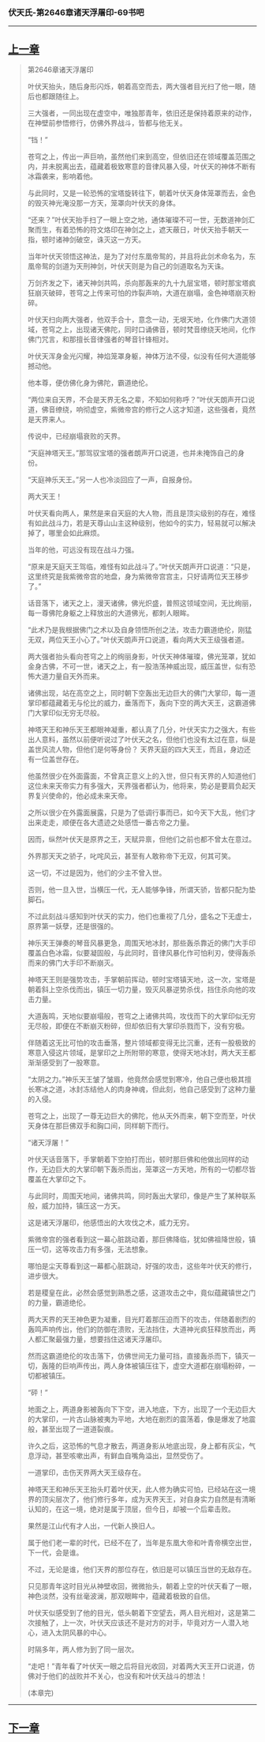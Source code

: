 ### 伏天氏-第2646章诸天浮屠印-69书吧

--------
[上一章](./67d80201c2ca7d72b44bf4795f1f4a38.md)
--------


>
>
>
>第2646章诸天浮屠印
>
>叶伏天抬头，随后身形闪烁，朝着高空而去，两大强者目光扫了他一眼，随后也都跟随往上。
>
>三大强者，一同出现在虚空中，唯独那青年，依旧还是保持着原来的动作，在神壁前参悟修行，仿佛外界战斗，皆都与他无关。
>
>“铛！”
>
>苍穹之上，传出一声巨响，虽然他们来到高空，但依旧还在领域覆盖范围之内，并未脱离出去，蕴藏着极致寒意的音律风暴入侵，叶伏天的神体不断有冰霜袭来，影响着他。
>
>与此同时，又是一轮恐怖的宝塔旋转往下，朝着叶伏天身体笼罩而去，金色的毁灭神光淹没那一方天，笼罩向叶伏天的身体。
>
>“还来？”叶伏天抬手扫了一眼上空之地，通体璀璨不可一世，无数道神剑汇聚而生，有着恐怖的符文烙印在神剑之上，遮天蔽日，叶伏天抬手朝天一指，顿时诸神剑破空，诛灭这一方天。
>
>当年叶伏天领悟这神法，是为了对付东凰帝鸳的，并且将此剑术命名为，东凰帝鸳的剑道为天刑神剑，叶伏天则是为自己的剑道取名为天诛。
>
>万剑齐发之下，诸天神剑共鸣，杀向那轰来的九十九层宝塔，顿时那宝塔疯狂崩灭破碎，苍穹之上传来可怕的炸裂声响，大道在崩塌，金色神塔崩灭粉碎。
>
>叶伏天扫向两大强者，他双手合十，意念一动，无垠天地，化作佛门大道领域，苍穹之上，出现诸天佛陀，同时口诵佛音，顿时梵音缭绕天地间，化作佛门咒言，和那擅长音律强者的琴音针锋相对。
>
>叶伏天浑身金光闪耀，神焰笼罩身躯，神体万法不侵，似没有任何大道能够撼动他。
>
>他本尊，便仿佛化身为佛陀，霸道绝伦。
>
>“两位来自天界，不会是天界无名之辈，不知如何称呼？”叶伏天朗声开口说道，佛音缭绕，响彻虚空，紫微帝宫的修行之人这才知道，这些强者，竟然是天界来人。
>
>传说中，已经崩塌衰败的天界。
>
>“天庭神塔天王。”那驾驭宝塔的强者朗声开口说道，也并未掩饰自己的身份。
>
>“天庭神乐天王。”另一人也冷淡回应了一声，自报身份。
>
>两大天王！
>
>叶伏天看向两人，果然是来自天庭的大人物，而且是顶尖级别的存在，难怪有如此战斗力，若是天尊山山主这种级别，他如今的实力，轻易就可以解决掉了，哪里会如此麻烦。
>
>当年的他，可远没有现在战斗力强。
>
>“原来是天庭天王驾临，难怪有如此战斗了。”叶伏天朗声开口说道：“只是，这里终究是我紫微帝宫的地盘，身为紫微帝宫宫主，只好请两位天王移步了。”
>
>话音落下，诸天之上，漫天诸佛，佛光炽盛，普照这领域空间，无比绚丽，每一尊佛陀身躯之上释放出的大道佛光，都刺人眼眸。
>
>“此术乃是我根据佛门之术以及自身领悟所创之法，攻击力霸道绝伦，刚猛无双，两位天王小心了。”叶伏天朗声开口说道，看向两大天王级强者道。
>
>两大强者抬头看向苍穹之上的绚丽身影，叶伏天神体璀璨，佛光笼罩，犹如金身古佛，不可一世，诸天之上，有一股浩荡神威出现，威压盖世，似有恐怖大道力量自天外而来。
>
>诸佛出现，站在高空之上，同时朝下空轰出无边巨大的佛门大掌印，每一道掌印都蕴藏着无与伦比的威力，垂落而下，轰向下空的两大天王，这霸道佛门大掌印似无穷无尽般。
>
>神塔天王和神乐天王都眼神凝重，都认真了几分，叶伏天实力之强大，有些出人意料，虽然以前便听说过了叶伏天之名，但他们也没有太过在意，纵是盖世风流人物，但他们是何等身份？
>天界天庭的四大天王，而且，身边还有一位盖世存在。
>
>他虽然很少在外面露面，不曾真正意义上的入世，但只有天界的人知道他们这位未来天帝实力有多强大，天界强者都认为，他将来，势必是要肩负起天界复兴使命的，他必成未来天帝。
>
>之所以很少在外露面展露，只是为了低调行事而已，如今天下大乱，他们才出来走走，顺便在各大遗迹之处感悟一番古帝之力量。
>
>因而，纵然叶伏天是原界之王，天赋异禀，但他们之前也都不曾太在意过。
>
>外界那天天之骄子，叱咤风云，甚至有人敢称帝下无双，何其可笑。
>
>这一切，不过是因为，他们的少主不曾入世。
>
>否则，他一旦入世，当横压一代，无人能够争锋，所谓天骄，皆都只配为垫脚石。
>
>不过此刻战斗感知到叶伏天的实力，他们也重视了几分，盛名之下无虚士，原界第一妖孽，还是很强的。
>
>神乐天王弹奏的琴音风暴更急，周围天地冰封，那些轰杀靠近的佛门大手印覆盖白色冰霜，似要凝固般，与此同时，音律风暴化作可怕利刃，使得轰杀而来的佛门大手印不断崩灭。
>
>神塔天王则是强势攻击，手掌朝前挥动，顿时宝塔镇天地，这一次，宝塔是朝着斜上空杀伐而出，镇压一切力量，毁灭风暴逆势杀伐，挡住杀向他的攻击力量。
>
>大道轰鸣，天地似要崩塌般，苍穹之上诸佛共鸣，攻伐而下的大掌印似无穷无尽般，即便在不断崩灭粉碎，但却依旧有大掌印杀戮而下，没有穷极。
>
>伴随着这无比可怕的攻击垂落，整片领域都变得无比沉重，还有一股极致的寒意入侵这片领域，是掌印之上所附带的寒意，使得天地冰封，两大天王都渐渐感受到了一股寒意。
>
>“太阴之力。”神乐天王皱了皱眉，他竟然会感觉到寒冷，他自己便也极其擅长寒冰之道，冰封冻结他人的肉身神魂，但此刻，他自己感受到了这种力量的入侵。
>
>苍穹之上，出现了一尊无边巨大的佛陀，他从天外而来，朝下空而至，叶伏天身体在那巨佛双手和胸口间，同样朝下而行。
>
>“诸天浮屠！”
>
>叶伏天话音落下，手掌朝着下空拍打而出，顿时那巨佛和他做出同样的动作，无边巨大的大掌印朝下轰杀而出，笼罩这一方天地，所有的一切都尽皆覆盖在大掌印之下。
>
>与此同时，周围天地间，诸佛共鸣，同时轰出大掌印，像是产生了某种联系般，威力加持，镇压这一方天。
>
>这是诸天浮屠印，他感悟出的大攻伐之术，威力无穷。
>
>紫微帝宫的强者看到这一幕心脏跳动着，那巨佛降临，犹如佛祖降世般，镇压一切，这等攻击力有多强，无法想象。
>
>哪怕是尘天尊看到这一幕都心脏跳动，好强的攻击，这些年叶伏天的修行，进步很大。
>
>若是稷皇在此，必然会感觉到熟悉之感，这道攻击之中，竟似蕴藏镇世之门的力量，霸道绝伦。
>
>两大天界的天王神色更为凝重，目光盯着那压迫而下的攻击，伴随着剧烈的轰鸣声响传出，他们的防御在溃败，无法挡住，大道神光疯狂释放而出，两人都汇聚最强力量，想要挡住这诸天浮屠印。
>
>然而这霸道绝伦的攻击落下，仿佛世间无力量可挡，直接轰杀而下，镇灭一切，轰隆的巨响声传出，两人身体被镇压往下，虚空大道都在崩塌粉碎，一切都被镇压。
>
>“砰！”
>
>地面之上，两道身影被轰向下下空，进入地底，下方，出现了一个无边巨大的大掌印，一片古山脉被夷为平地，大地在剧烈的震荡着，像是爆发了地震般，甚至出现了一道道裂痕。
>
>许久之后，这恐怖的气息才散去，两道身影从地底出现，身上都有灰尘，气息浮动，甚至咳嗽出声，有鲜血自嘴角溢出，显然受伤了。
>
>一道掌印，击伤天界两大天王级存在。
>
>神塔天王和神乐天王抬头盯着叶伏天，此人修为确实可怕，已经站在这一境界的顶尖层次了，他们修行多年，成为天界天王，对自身实力自然是有清晰认知的，在这一境，绝对是属于顶层，但今日，却被一个后辈击败。
>
>果然是江山代有才人出，一代新人换旧人。
>
>属于他们老一辈的时代，已经不在了，当年是东凰大帝和叶青帝横空出世，下一代，会是谁。
>
>不过，无论是谁，他们天界的那位存在，依旧是可以镇压当世的无敌存在。
>
>只见那青年这时目光从神壁收回，微微抬头，朝着上空的叶伏天看了一眼，神色淡然，没有丝毫波澜，那双眼眸中，蕴藏着极致的自信。
>
>叶伏天似感受到了他的目光，低头朝着下空望去，两人目光相对，这是第二次接触了，上一次，叶伏天应该还不是对方的对手，毕竟对方一人潜入地心，进入太阴风暴的中心。
>
>时隔多年，两人修为到了同一层次。
>
>“走吧！”青年看了叶伏天一眼之后将目光收回，对着两大天王开口说道，仿佛对于他们的战败并不关心，也没有和叶伏天战斗的想法！
>
>(本章完)
>
>

--------
[下一章](./2b203951d05cef12bcfd146bbaab282f.md)
--------
